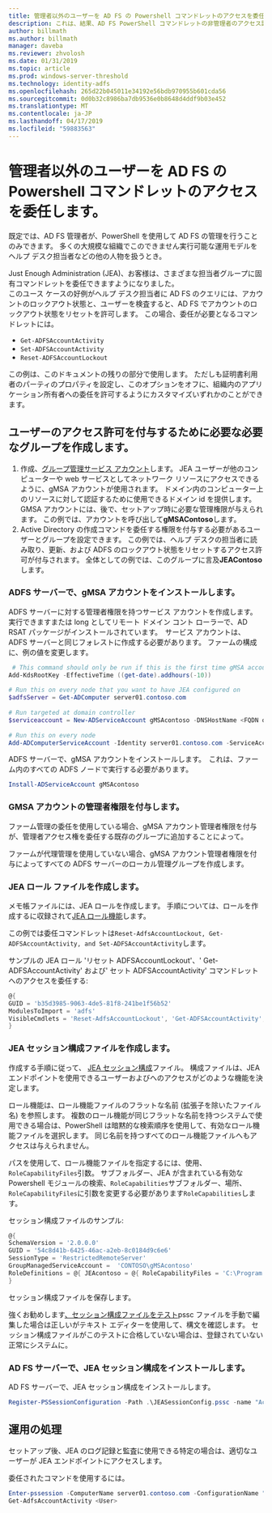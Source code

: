 ```yaml
---
title: 管理者以外のユーザーを AD FS の Powershell コマンドレットのアクセスを委任します。
description: これは、結果、AD FS PowerShell コマンドレットの非管理者のアクセス許可を委任する方法が descirbes に文書化します。
author: billmath
ms.author: billmath
manager: daveba
ms.reviewer: zhvolosh
ms.date: 01/31/2019
ms.topic: article
ms.prod: windows-server-threshold
ms.technology: identity-adfs
ms.openlocfilehash: 265d22b045011e34192e56bdb970955b601cda56
ms.sourcegitcommit: 0d0b32c8986ba7db9536e0b8648d4ddf9b03e452
ms.translationtype: MT
ms.contentlocale: ja-JP
ms.lasthandoff: 04/17/2019
ms.locfileid: "59883563"
---
```

# <a name="delegate-ad-fs-powershell-commandlet-access-to-non-admin-users"></a>管理者以外のユーザーを AD FS の Powershell コマンドレットのアクセスを委任します。 
既定では、AD FS 管理者が、PowerShell を使用して AD FS の管理を行うことのみできます。 多くの大規模な組織でこのできません実行可能な運用モデルをヘルプ デスク担当者などの他の人物を扱うとき。  

Just Enough Administration (JEA)、お客様は、さまざまな担当者グループに固有コマンドレットを委任できますようになりました。  
このユース ケースの好例がヘルプ デスク担当者に AD FS のクエリには、アカウントのロックアウト状態と、ユーザーを検査すると、AD FS でアカウントのロックアウト状態をリセットを許可します。 この場合、委任が必要となるコマンドレットには。 
- `Get-ADFSAccountActivity`
- `Set-ADFSAccountActivity` 
- `Reset-ADFSAccountLockout` 

この例は、このドキュメントの残りの部分で使用します。 ただしも証明書利用者のパーティのプロパティを設定し、このオプションをオフに、組織内のアプリケーション所有者への委任を許可するようにカスタマイズいずれかのことができます。  


##  <a name="create-the-required-groups-necessary-to-grant-users-permissions"></a>ユーザーのアクセス許可を付与するために必要な必要なグループを作成します。 
1. 作成、[グループ管理サービス アカウント](https://docs.microsoft.com/windows-server/security/group-managed-service-accounts/group-managed-service-accounts-overview)します。 JEA ユーザーが他のコンピューターや web サービスとしてネットワーク リソースにアクセスできるように、gMSA アカウントが使用されます。 ドメイン内のコンピューター上のリソースに対して認証するために使用できるドメイン id を提供します。 GMSA アカウントには、後で、セットアップ時に必要な管理権限が与えられます。 この例では、アカウントを呼び出して**gMSAContoso**します。 
2. Active Directory の作成コマンドを委任する権限を付与する必要があるユーザーとグループを設定できます。 この例では、ヘルプ デスクの担当者に読み取り、更新、および ADFS のロックアウト状態をリセットするアクセス許可が付与されます。 全体としての例では、このグループに言及**JEAContoso**します。 

### <a name="install-the-gmsa-account-on-the-adfs-server"></a>ADFS サーバーで、gMSA アカウントをインストールします。 
ADFS サーバーに対する管理者権限を持つサービス アカウントを作成します。 実行できますまたは long としてリモート ドメイン コント ローラーで、AD RSAT パッケージがインストールされています。  サービス アカウントは、ADFS サーバーと同じフォレストに作成する必要があります。 ファームの構成に、例の値を変更します。 

```powershell
 # This command should only be run if this is the first time gMSA accounts are enabled in the forest 
Add-KdsRootKey -EffectiveTime ((get-date).addhours(-10))  
 
# Run this on every node that you want to have JEA configured on  
$adfsServer = Get-ADComputer server01.contoso.com  
 
# Run targeted at domain controller  
$serviceaccount = New-ADServiceAccount gMSAcontoso -DNSHostName <FQDN of the domain containing the KDS key> - PrincipalsAllowedToRetrieveManagedPassword $adfsServer –passthru 
 
# Run this on every node 
Add-ADComputerServiceAccount -Identity server01.contoso.com -ServiceAccount $ServiceAccount 
```

ADFS サーバーで、gMSA アカウントをインストールします。  これは、ファーム内のすべての ADFS ノードで実行する必要があります。 
 
```powershell
Install-ADServiceAccount gMSAcontoso 
```

### <a name="grant-the-gmsa-account-admin-rights"></a>GMSA アカウントの管理者権限を付与します。 
ファーム管理の委任を使用している場合、gMSA アカウント管理者権限を付与が、管理者アクセス権を委任する既存のグループに追加することによって。  
 
ファームが代理管理を使用していない場合、gMSA アカウント管理者権限を付与によってすべての ADFS サーバーのローカル管理グループを作成します。 
 
 
### <a name="create-the-jea-role-file"></a>JEA ロール ファイルを作成します。 
 
メモ帳ファイルには、JEA ロールを作成します。 手順については、ロールを作成するに収録されて[JEA ロール機能](https://docs.microsoft.com/powershell/jea/role-capabilities)します。 
 
この例では委任コマンドレットは`Reset-AdfsAccountLockout, Get-ADFSAccountActivity, and Set-ADFSAccountActivity`します。 

サンプルの JEA ロール 'リセット ADFSAccountLockout'、' Get-ADFSAccountActivity' および' セット ADFSAccountActivity' コマンドレットへのアクセスを委任する:

```powershell
@{
GUID = 'b35d3985-9063-4de5-81f8-241be1f56b52'
ModulesToImport = 'adfs'
VisibleCmdlets = 'Reset-AdfsAccountLockout', 'Get-ADFSAccountActivity', 'Set-ADFSAccountActivity'
}
```


### <a name="create-the-jea-session-configuration-file"></a>JEA セッション構成ファイルを作成します。 
作成する手順に従って、 [JEA セッション構成](https://docs.microsoft.com/powershell/jea/session-configurations)ファイル。 構成ファイルは、JEA エンドポイントを使用できるユーザーおよびへのアクセスがどのような機能を決定します。 

ロール機能は、ロール機能ファイルのフラットな名前 (拡張子を除いたファイル名) を参照します。 複数のロール機能が同じフラットな名前を持つシステムで使用できる場合は、PowerShell は暗黙的な検索順序を使用して、有効なロール機能ファイルを選択します。 同じ名前を持つすべてのロール機能ファイルへもアクセスは与えられません。 

パスを使用して、ロール機能ファイルを指定するには、使用、`RoleCapabilityFiles`引数。 サブフォルダー、JEA が含まれている有効な Powershell モジュールの検索、`RoleCapabilities`サブフォルダー、場所、`RoleCapabilityFiles`に引数を変更する必要があります`RoleCapabilities`します。 

セッション構成ファイルのサンプル: 

```powershell
@{
SchemaVersion = '2.0.0.0'
GUID = '54c8d41b-6425-46ac-a2eb-8c0184d9c6e6'
SessionType = 'RestrictedRemoteServer'
GroupManagedServiceAccount =  'CONTOSO\gMSAcontoso'
RoleDefinitions = @{ JEAcontoso = @{ RoleCapabilityFiles = 'C:\Program Files\WindowsPowershell\Modules\AccountActivityJEA\RoleCapabilities\JEAAccountActivityResetRole.psrc' } }
}
```

セッション構成ファイルを保存します。 
 
強くお勧めします[、セッション構成ファイルをテスト](https://docs.microsoft.com/powershell/module/Microsoft.PowerShell.Core/Test-PSSessionConfigurationFile?view=powershell-5.1)pssc ファイルを手動で編集した場合は正しいがテキスト エディターを使用して、構文を確認します。 セッション構成ファイルがこのテストに合格していない場合は、登録されていない正常にシステムに。  
 
### <a name="install-the-jea-session-configuration-on-the-ad-fs-server"></a>AD FS サーバーで、JEA セッション構成をインストールします。 

AD FS サーバーで、JEA セッション構成をインストールします。 
 
```powershell
Register-PSSessionConfiguration -Path .\JEASessionConfig.pssc -name "AccountActivityAdministration" -force
``` 
## <a name="operational-instructions"></a>運用の処理 
セットアップ後、JEA のログ記録と監査に使用できる特定の場合は、適切なユーザーが JEA エンドポイントにアクセスします。 

委任されたコマンドを使用するには。 

```powershell
Enter-pssession -ComputerName server01.contoso.com -ConfigurationName "AccountActivityAdministration" -Credential <User Using JEA> 
Get-AdfsAccountActivity <User> 
```

